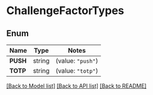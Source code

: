 # ChallengeFactorTypes

## Enum

Name | Type | Notes
------------ | ------------- | -------------
**PUSH** | string | (value: `"push"`)
**TOTP** | string | (value: `"totp"`)


[[Back to Model list]](../README.md#documentation-for-models) [[Back to API list]](../README.md#documentation-for-api-endpoints) [[Back to README]](../README.md)


